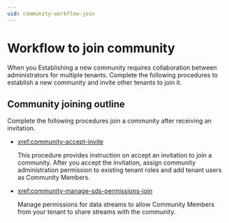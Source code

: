 ```yaml
---
uid: community-workflow-join
---
```


# Workflow to join community

When you Establishing a new community requires collaboration between administrators for multiple tenants. Complete the following procedures to establish a new community and invite other tenants to join it.

## Community joining outline

Complete the following procedures join a community after receiving an invitation.

- <xref:community-accept-invite>

	This procedure provides instruction on accept an invitation to join a community. After you accept the invitation, assign community administration permission to existing tenant roles and add tenant users as Community Members.

- <xref:community-manage-sds-permissions-join>

	Manage permissions for data streams to allow Community Members from your tenant to share streams with the community.

